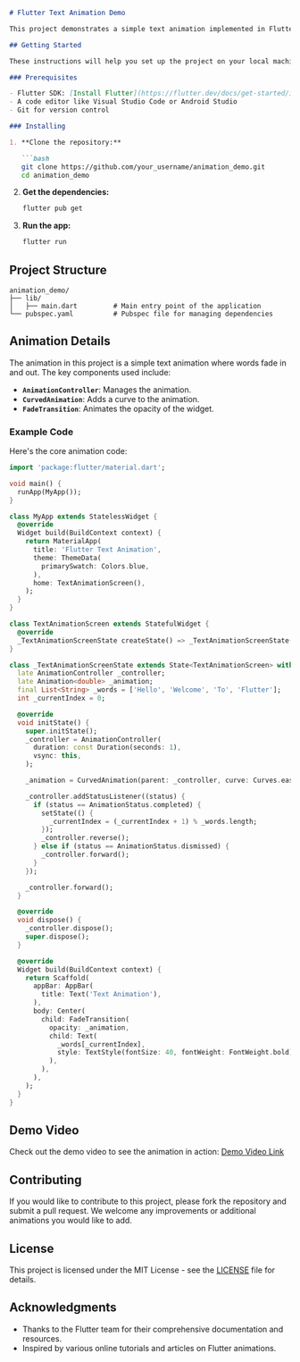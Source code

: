 ```markdown
# Flutter Text Animation Demo

This project demonstrates a simple text animation implemented in Flutter. The animation shows a series of words that fade in and out, showcasing the use of `AnimationController`, `CurvedAnimation`, and `FadeTransition`.

## Getting Started

These instructions will help you set up the project on your local machine for development and testing purposes.

### Prerequisites

- Flutter SDK: [Install Flutter](https://flutter.dev/docs/get-started/install)
- A code editor like Visual Studio Code or Android Studio
- Git for version control

### Installing

1. **Clone the repository:**

   ```bash
   git clone https://github.com/your_username/animation_demo.git
   cd animation_demo
   ```

2. **Get the dependencies:**

   ```bash
   flutter pub get
   ```

3. **Run the app:**

   ```bash
   flutter run
   ```

## Project Structure

```plaintext
animation_demo/
├── lib/
│   ├── main.dart         # Main entry point of the application
└── pubspec.yaml          # Pubspec file for managing dependencies
```

## Animation Details

The animation in this project is a simple text animation where words fade in and out. The key components used include:

- **`AnimationController`**: Manages the animation.
- **`CurvedAnimation`**: Adds a curve to the animation.
- **`FadeTransition`**: Animates the opacity of the widget.

### Example Code

Here's the core animation code:

```dart
import 'package:flutter/material.dart';

void main() {
  runApp(MyApp());
}

class MyApp extends StatelessWidget {
  @override
  Widget build(BuildContext context) {
    return MaterialApp(
      title: 'Flutter Text Animation',
      theme: ThemeData(
        primarySwatch: Colors.blue,
      ),
      home: TextAnimationScreen(),
    );
  }
}

class TextAnimationScreen extends StatefulWidget {
  @override
  _TextAnimationScreenState createState() => _TextAnimationScreenState();
}

class _TextAnimationScreenState extends State<TextAnimationScreen> with SingleTickerProviderStateMixin {
  late AnimationController _controller;
  late Animation<double> _animation;
  final List<String> _words = ['Hello', 'Welcome', 'To', 'Flutter'];
  int _currentIndex = 0;

  @override
  void initState() {
    super.initState();
    _controller = AnimationController(
      duration: const Duration(seconds: 1),
      vsync: this,
    );

    _animation = CurvedAnimation(parent: _controller, curve: Curves.easeInOut);

    _controller.addStatusListener((status) {
      if (status == AnimationStatus.completed) {
        setState(() {
          _currentIndex = (_currentIndex + 1) % _words.length;
        });
        _controller.reverse();
      } else if (status == AnimationStatus.dismissed) {
        _controller.forward();
      }
    });

    _controller.forward();
  }

  @override
  void dispose() {
    _controller.dispose();
    super.dispose();
  }

  @override
  Widget build(BuildContext context) {
    return Scaffold(
      appBar: AppBar(
        title: Text('Text Animation'),
      ),
      body: Center(
        child: FadeTransition(
          opacity: _animation,
          child: Text(
            _words[_currentIndex],
            style: TextStyle(fontSize: 40, fontWeight: FontWeight.bold),
          ),
        ),
      ),
    );
  }
}
```

## Demo Video

Check out the demo video to see the animation in action: [Demo Video Link](https://example.com/demo-video)

## Contributing

If you would like to contribute to this project, please fork the repository and submit a pull request. We welcome any improvements or additional animations you would like to add.

## License

This project is licensed under the MIT License - see the [LICENSE](LICENSE) file for details.

## Acknowledgments

- Thanks to the Flutter team for their comprehensive documentation and resources.
- Inspired by various online tutorials and articles on Flutter animations.
```
